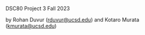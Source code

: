 DSC80 Project 3 Fall 2023<br>

by Rohan Duvur (rduvur@ucsd.edu) and Kotaro Murata (kmurata@ucsd.edu)




